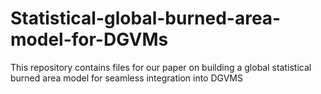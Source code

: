 # Statistical-global-burned-area-model-for-DGVMs
This repository contains files for our paper on building a global statistical burned area model for seamless integration into DGVMS 
